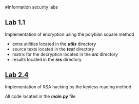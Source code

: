 #Information security labs

## Lab 1.1

Implementation of encryption using the polybian square method

- extra utilities located in the _**utils**_ directory
- source texts located in the _**test**_ directory
- matrix for the decryption located in the **_src_** directory
- results located in the _**res**_ directory


## [Lab 2.4](2.4-oz-lab)

Implementation of RSA hacking by the keyless reading method

All code located in the **_main.py_** file